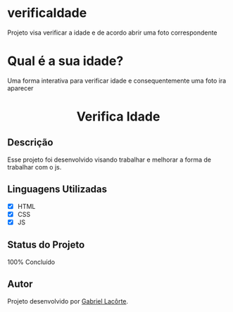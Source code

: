 # verificaIdade
Projeto visa verificar a idade e de acordo abrir uma foto correspondente
# Qual é a sua idade?
Uma forma interativa para verificar idade e consequentemente uma foto ira aparecer
<h1 align="center">Verifica Idade </h1>

## Descrição 

Esse projeto foi desenvolvido visando trabalhar e melhorar a forma de trabalhar com o js. 


## Linguagens Utilizadas

- [x] HTML
- [x] CSS
- [x] JS

## Status do Projeto

100% Concluído

## Autor

Projeto desenvolvido por [Gabriel Lacôrte](https://www.linkedin.com/in/gabriel-lacôrte-92996a69/).
